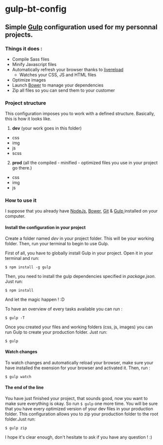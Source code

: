 # gulp-bt-config

## Simple [Gulp](http://gulpjs.com) configuration used for my personnal projects. 

### Things it does :

* Compile Sass files 
* Minify Javascript files
* Automatically refresh your browser thanks to [livereload](http://livereload.com/)
  * Watches your CSS, JS and HTML files 
* Optimize images
* Launch [Bower](http://bower.io/) to manage your dependencies
* Zip all files so you can send them to your customer

### Project structure

This configuration imposes you to work with a defined structure. Basically, this is how it looks like.

1. **dev** (your work goes in this folder)
  * css
  * img
  * js
  * scss
2. **prod** (all the compiled - minified - optimized files you use in your project go there.)
  * css
  * img
  * js
 
### How to use it  

I suppose that you already have [NodeJs](http://nodejs.org/), [Bower](http://bower.io/), [Git](http://git-scm.com/) & [Gulp ](http://gulpjs.com) installed on your computer.


#### Install the configuration in your project

Create a folder named *dev* in your project folder. This will be your working folder. Then, run your terminal to begin to use Gulp.

First of all, you have to globally install Gulp in your project. Open it in your terminal and run:

```
$ npm install -g gulp
```

Then, you need to install the gulp dependencies specified in *package.json*. Just run:

```
$ npm install
```

And let the magic happen ! :D

To have an overview of every tasks available you can run :

``` 
$ gulp -T 
``` 

Once you created your files and working folders (css, js, images) you can run Gulp to create your production folder. Just run:
```
$ gulp
```


#### Watch changes
To watch changes and automatically reload your browser, make sure your have installed the exension for your browser and activated it. Then, run :

```
$ gulp watch
```

#### The end of the line
You have just finished your project, that sounds good, now you want to make sure everything is okay. So run ``` $ gulp ``` one more time. You will be sure that you have every optimized version of your dev files in your production folder.
This configuration allows you to zip your production folder to the root folder.Just run:

```
$ gulp zip
```

I hope it's clear enough, don't hesitate to ask if you have any question ! :)
